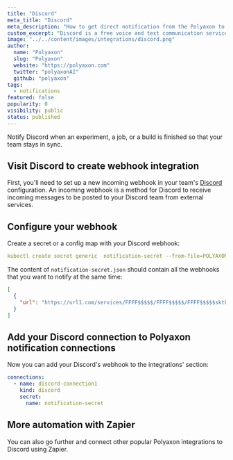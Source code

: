 ```yaml
---
title: "Discord"
meta_title: "Discord"
meta_description: "How to get direct notification from the Polyaxon to your Discord channels. Notify Discord when an experiment, job, build is finished so that your team stays in sync."
custom_excerpt: "Discord is a free voice and text communication service like skype."
image: "../../content/images/integrations/discord.png"
author:
  name: "Polyaxon"
  slug: "Polyaxon"
  website: "https://polyaxon.com"
  twitter: "polyaxonAI"
  github: "polyaxon"
tags:
  - notifications
featured: false
popularity: 0
visibility: public
status: published
---
```


Notify Discord when an experiment, a job, or a build is finished so that your team stays in sync.

## Visit Discord to create webhook integration

First, you'll need to set up a new incoming webhook in your team's [Discord](https://discordapp.com/developers/docs/resources/webhook) configuration.
An incoming webhook is a method for Discord to receive incoming messages to be posted to your Discord team from external services.

## Configure your webhook

Create a secret or a config map with your Discord webhook:

```yaml
kubectl create secret generic  notification-secret --from-file=POLYAXON_INTEGRATIONS_WEBHOOKS_DISCORD=notification-secret.json -n polyaxon
```

The content of `notification-secret.json` should contain all the webhooks that you want to notify at the same time:

```json
[
  {
    "url": "https://url1.com/services/FFFF$$$$$/FFFF$$$$$/FFFF$$$$$sktkeXUWiaifxIFFFF$$$$$"
  }
]
```

## Add your Discord connection to Polyaxon notification connections

Now you can add your Discord's webhook to the integrations' section:

```yaml
connections:
  - name: discord-connection1
    kind: discord
    secret:
      name: notification-secret
```

## More automation with Zapier

You can also go further and connect other popular Polyaxon integrations to Discord using Zapier.
